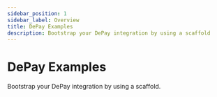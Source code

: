 ```yaml
---
sidebar_position: 1
sidebar_label: Overview
title: DePay Examples
description: Bootstrap your DePay integration by using a scaffold
---
```


# DePay Examples

Bootstrap your DePay integration by using a scaffold.

